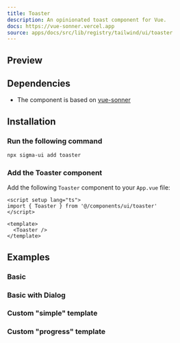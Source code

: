 ```yaml
---
title: Toaster
description: An opinionated toast component for Vue.
docs: https://vue-sonner.vercel.app
source: apps/docs/src/lib/registry/tailwind/ui/toaster
---
```


## Preview

<ComponentPreview name="ToasterCustomProgress" />

## Dependencies

- The component is based on [vue-sonner](https://vue-sonner.vercel.app/)

## Installation

<Steps>

### Run the following command

```bash
npx sigma-ui add toaster
```

### Add the Toaster component

Add the following `Toaster` component to your `App.vue` file:

```vue title="App.vue" {2,6}
<script setup lang="ts">
import { Toaster } from '@/components/ui/toaster'
</script>

<template>
  <Toaster />
</template>
```

</Steps>

## Examples

### Basic

<ComponentPreview name="Toaster" />

### Basic with Dialog

<ComponentPreview name="ToasterWithDialog" />

### Custom "simple" template 

<ComponentPreview name="ToasterCustomSimple" />

### Custom "progress" template 

<ComponentPreview name="ToasterCustomProgress" />

